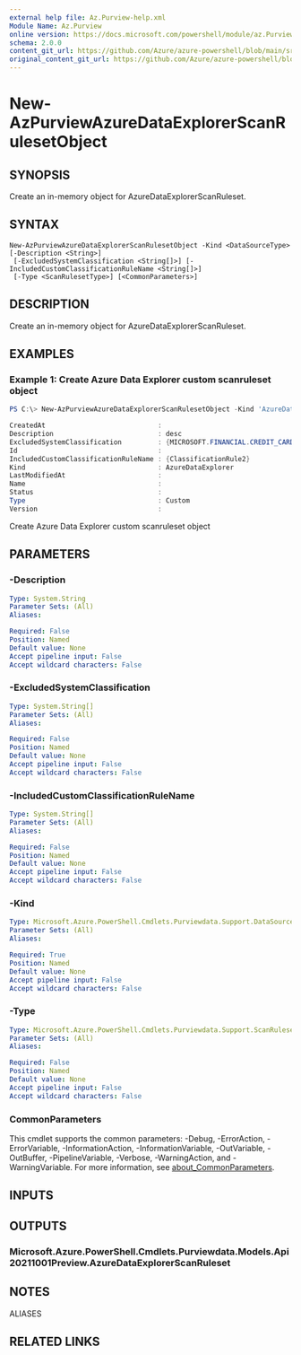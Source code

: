 ```yaml
---
external help file: Az.Purview-help.xml
Module Name: Az.Purview
online version: https://docs.microsoft.com/powershell/module/az.Purview/new-AzPurviewAzureDataExplorerScanRulesetObject
schema: 2.0.0
content_git_url: https://github.com/Azure/azure-powershell/blob/main/src/Purview/Purview/help/New-AzPurviewAzureDataExplorerScanRulesetObject.md
original_content_git_url: https://github.com/Azure/azure-powershell/blob/main/src/Purview/Purview/help/New-AzPurviewAzureDataExplorerScanRulesetObject.md
---
```


# New-AzPurviewAzureDataExplorerScanRulesetObject

## SYNOPSIS
Create an in-memory object for AzureDataExplorerScanRuleset.

## SYNTAX

```
New-AzPurviewAzureDataExplorerScanRulesetObject -Kind <DataSourceType> [-Description <String>]
 [-ExcludedSystemClassification <String[]>] [-IncludedCustomClassificationRuleName <String[]>]
 [-Type <ScanRulesetType>] [<CommonParameters>]
```

## DESCRIPTION
Create an in-memory object for AzureDataExplorerScanRuleset.

## EXAMPLES

### Example 1:  Create Azure Data Explorer custom scanruleset object
```powershell
PS C:\> New-AzPurviewAzureDataExplorerScanRulesetObject -Kind 'AzureDataExplorer' -Description 'desc' -ExcludedSystemClassification @('MICROSOFT.FINANCIAL.CREDIT_CARD_NUMBER','MICROSOFT.SECURITY.COMMON_PASSWORDS') -IncludedCustomClassificationRuleName @('ClassificationRule2') -Type 'Custom'

CreatedAt                            :
Description                          : desc
ExcludedSystemClassification         : {MICROSOFT.FINANCIAL.CREDIT_CARD_NUMBER, MICROSOFT.SECURITY.COMMON_PASSWORDS}
Id                                   :
IncludedCustomClassificationRuleName : {ClassificationRule2}
Kind                                 : AzureDataExplorer
LastModifiedAt                       :
Name                                 :
Status                               :
Type                                 : Custom
Version                              :
```

Create Azure Data Explorer custom scanruleset object

## PARAMETERS

### -Description

```yaml
Type: System.String
Parameter Sets: (All)
Aliases:

Required: False
Position: Named
Default value: None
Accept pipeline input: False
Accept wildcard characters: False
```

### -ExcludedSystemClassification

```yaml
Type: System.String[]
Parameter Sets: (All)
Aliases:

Required: False
Position: Named
Default value: None
Accept pipeline input: False
Accept wildcard characters: False
```

### -IncludedCustomClassificationRuleName

```yaml
Type: System.String[]
Parameter Sets: (All)
Aliases:

Required: False
Position: Named
Default value: None
Accept pipeline input: False
Accept wildcard characters: False
```

### -Kind

```yaml
Type: Microsoft.Azure.PowerShell.Cmdlets.Purviewdata.Support.DataSourceType
Parameter Sets: (All)
Aliases:

Required: True
Position: Named
Default value: None
Accept pipeline input: False
Accept wildcard characters: False
```

### -Type

```yaml
Type: Microsoft.Azure.PowerShell.Cmdlets.Purviewdata.Support.ScanRulesetType
Parameter Sets: (All)
Aliases:

Required: False
Position: Named
Default value: None
Accept pipeline input: False
Accept wildcard characters: False
```

### CommonParameters
This cmdlet supports the common parameters: -Debug, -ErrorAction, -ErrorVariable, -InformationAction, -InformationVariable, -OutVariable, -OutBuffer, -PipelineVariable, -Verbose, -WarningAction, and -WarningVariable. For more information, see [about_CommonParameters](http://go.microsoft.com/fwlink/?LinkID=113216).

## INPUTS

## OUTPUTS

### Microsoft.Azure.PowerShell.Cmdlets.Purviewdata.Models.Api20211001Preview.AzureDataExplorerScanRuleset

## NOTES

ALIASES

## RELATED LINKS
